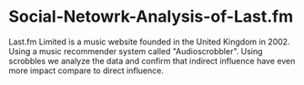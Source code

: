 # Social-Netowrk-Analysis-of-Last.fm
Last.fm Limited is a music website founded in the United Kingdom in 2002. Using a music recommender system called "Audioscrobbler". Using scrobbles we analyze the data and confirm that indirect influence have even more impact compare to direct influence.
